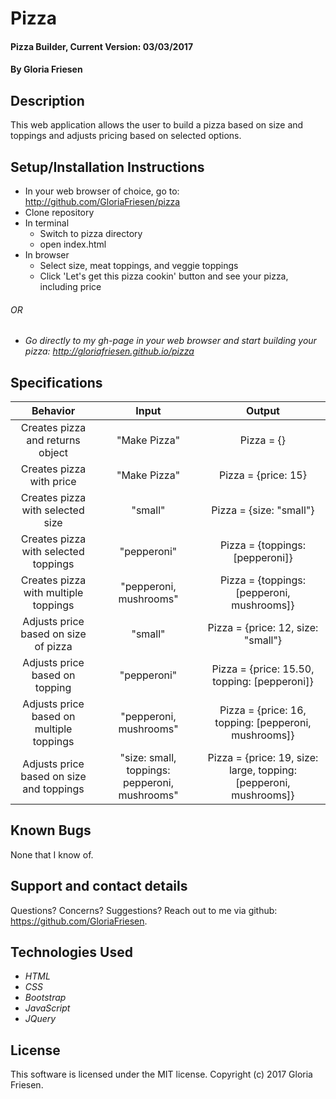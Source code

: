 # Pizza

#### Pizza Builder, Current Version: 03/03/2017

#### By Gloria Friesen

## Description
This web application allows the user to build a pizza based on size and toppings and adjusts pricing based on selected options.

## Setup/Installation Instructions
* In your web browser of choice, go to: <http://github.com/GloriaFriesen/pizza>
* Clone repository
* In terminal
  * Switch to pizza directory
  * open index.html
* In browser
  * Select size, meat toppings, and veggie toppings
  * Click 'Let's get this pizza cookin' button and see your pizza, including price

###### OR
  * _Go directly to my gh-page in your web browser and start building your pizza: <http://gloriafriesen.github.io/pizza>_


## Specifications

|Behavior|Input|Output|
|:---:|:---:|:---:|
|Creates pizza and returns object|"Make Pizza"|Pizza = {}|
|Creates pizza with price|"Make Pizza"|Pizza = {price: 15}|
|Creates pizza with selected size|"small"|Pizza = {size: "small"}|
|Creates pizza with selected toppings|"pepperoni"|Pizza = {toppings: [pepperoni]}|
|Creates pizza with multiple toppings|"pepperoni, mushrooms"|Pizza = {toppings: [pepperoni, mushrooms]}|
|Adjusts price based on size of pizza|"small"|Pizza = {price: 12, size: "small"}|
|Adjusts price based on topping|"pepperoni"|Pizza = {price: 15.50, topping: [pepperoni]}|
|Adjusts price based on multiple toppings|"pepperoni, mushrooms"|Pizza = {price: 16, topping: [pepperoni, mushrooms]}|
|Adjusts price based on size and toppings|"size: small, toppings: pepperoni, mushrooms"|Pizza = {price: 19, size: large, topping: [pepperoni, mushrooms]}|


## Known Bugs
None that I know of.

## Support and contact details
Questions? Concerns? Suggestions? Reach out to me via github: <https://github.com/GloriaFriesen>.

## Technologies Used
* _HTML_
* _CSS_
* _Bootstrap_
* _JavaScript_
* _JQuery_

## License
This software is licensed under the MIT license.
Copyright (c) 2017 Gloria Friesen.
